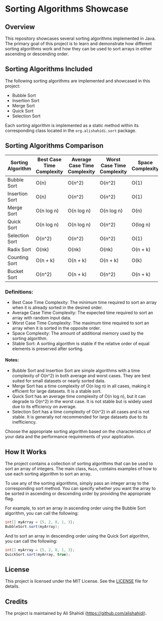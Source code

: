 # Sorting Algorithms Showcase

## Overview

This repository showcases several sorting algorithms implemented in Java. The primary goal of this project is to learn and demonstrate how different sorting algorithms work and how they can be used to sort arrays in either ascending or descending order.

## Sorting Algorithms Included

The following sorting algorithms are implemented and showcased in this project:

- Bubble Sort
- Insertion Sort
- Merge Sort
- Quick Sort
- Selection Sort

Each sorting algorithm is implemented as a static method within its corresponding class located in the `org.alishahidi.sort` package.

## Sorting Algorithms Comparison

| Sorting Algorithm | Best Case Time Complexity | Average Case Time Complexity | Worst Case Time Complexity | Space Complexity | Stable Sort |
|-------------------|---------------------------|-----------------------------|---------------------------|------------------|-------------|
| Bubble Sort       | O(n)                      | O(n^2)                      | O(n^2)                    | O(1)             | Yes         |
| Insertion Sort    | O(n)                      | O(n^2)                      | O(n^2)                    | O(1)             | Yes         |
| Merge Sort        | O(n log n)                | O(n log n)                  | O(n log n)                | O(n)             | Yes         |
| Quick Sort        | O(n log n)                | O(n log n)                  | O(n^2)                    | O(log n)         | No          |
| Selection Sort    | O(n^2)                    | O(n^2)                      | O(n^2)                    | O(1)             | No          |
| Radix Sort        | O(nk)                      | O(nk)                      | O(nk)                    | O(n + k)         | Yes         |
| Counting Sort     | O(n + k)                  | O(n + k)                    | O(n + k)                  | O(k)             | Yes         |
| Bucket Sort       | O(n^2)                    | O(n + k)                    | O(n^2)                    | O(n + k)         | Yes         |


### Definitions:

- Best Case Time Complexity: The minimum time required to sort an array when it is already sorted in the desired order.
- Average Case Time Complexity: The expected time required to sort an array with random input data.
- Worst Case Time Complexity: The maximum time required to sort an array when it is sorted in the opposite order.
- Space Complexity: The amount of additional memory used by the sorting algorithm.
- Stable Sort: A sorting algorithm is stable if the relative order of equal elements is preserved after sorting.

#### Notes:

- Bubble Sort and Insertion Sort are simple algorithms with a time complexity of O(n^2) in both average and worst cases. They are best suited for small datasets or nearly sorted data.
- Merge Sort has a time complexity of O(n log n) in all cases, making it efficient for large datasets. It is a stable sort.
- Quick Sort has an average time complexity of O(n log n), but it can degrade to O(n^2) in the worst case. It is not stable but is widely used due to its efficiency on average.
- Selection Sort has a time complexity of O(n^2) in all cases and is not stable. It is generally not recommended for large datasets due to its inefficiency.

Choose the appropriate sorting algorithm based on the characteristics of your data and the performance requirements of your application.

## How It Works

The project contains a collection of sorting algorithms that can be used to sort an array of integers. The main class, `Main`, contains examples of how to use each sorting algorithm to sort an array.

To use any of the sorting algorithms, simply pass an integer array to the corresponding sort method. You can specify whether you want the array to be sorted in ascending or descending order by providing the appropriate flag.

For example, to sort an array in ascending order using the Bubble Sort algorithm, you can call the following:

```java
int[] myArray = {5, 2, 8, 1, 3};
BubbleSort.sort(myArray);
```
And to sort an array in descending order using the Quick Sort algorithm, you can call the following:
```java
int[] myArray = {5, 2, 8, 1, 3};
QuickSort.sort(myArray, true);
```

## License

This project is licensed under the MIT License. See the [LICENSE](LICENSE) file for details.

## Credits

The project is maintained by Ali Shahidi (https://github.com/alishahidi).
